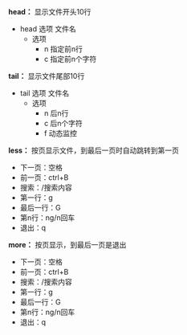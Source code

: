 **head：** 显示文件开头10行
- head 选项 文件名
  - 选项
    - n 指定前n行
    - c 指定前n个字符

**tail：** 显示文件尾部10行
- tail 选项 文件名
  - 选项
    - n 后n行
    - c 后n个字符
    - f 动态监控

**less：** 按页显示文件，到最后一页时自动跳转到第一页
- 下一页：空格
- 前一页：ctrl+B
- 搜索：/搜索内容
- 第一行：g
- 最后一行：G
- 第n行：ng/n回车
- 退出：q

**more：** 按页显示，到最后一页是退出
- 下一页：空格
- 前一页：ctrl+B
- 搜索：/搜索内容
- 第一行：g
- 最后一行：G
- 第n行：ng/n回车
- 退出：q
